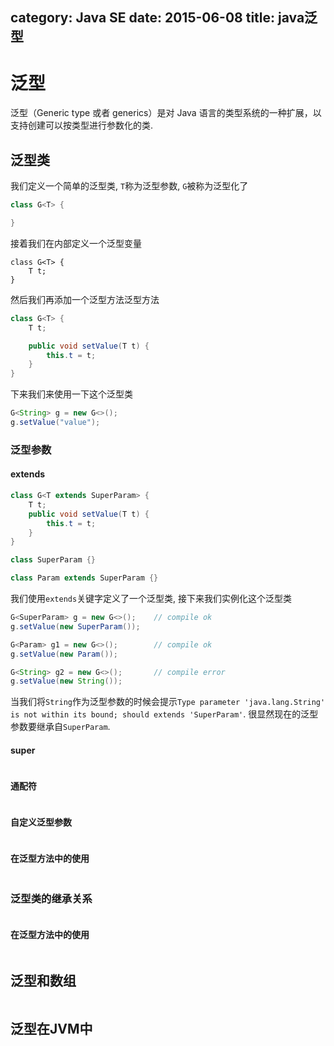 category: Java SE
date: 2015-06-08
title: java泛型
---

# 泛型
泛型（Generic type 或者 generics）是对 Java 语言的类型系统的一种扩展，以支持创建可以按类型进行参数化的类.

## 泛型类
我们定义一个简单的泛型类, `T`称为泛型参数, `G`被称为泛型化了
```java
class G<T> {

}
```
接着我们在内部定义一个泛型变量
```
class G<T> {
	T t;
}
```
然后我们再添加一个泛型方法泛型方法
```java
class G<T> {
	T t;

	public void setValue(T t) {
		this.t = t;
	}
}
```
下来我们来使用一下这个泛型类
```java
G<String> g = new G<>();
g.setValue("value");
```

### 泛型参数

#### extends
```java
class G<T extends SuperParam> {
	T t;
	public void setValue(T t) {
		this.t = t;
	}
}

class SuperParam {}

class Param extends SuperParam {}
```
我们使用`extends`关键字定义了一个泛型类, 接下来我们实例化这个泛型类
```java
G<SuperParam> g = new G<>();	// compile ok
g.setValue(new SuperParam());

G<Param> g1 = new G<>();		// compile ok
g.setValue(new Param());

G<String> g2 = new G<>();		// compile error
g.setValue(new String());
```
当我们将`String`作为泛型参数的时候会提示`Type parameter 'java.lang.String' is not within its bound; should extends 'SuperParam'`. 很显然现在的泛型参数要继承自`SuperParam`.

#### super
```java

```

#### 通配符
```java

```

#### 自定义泛型参数
```java

```

#### 在泛型方法中的使用
```java

```

### 泛型类的继承关系
```java

```

#### 在泛型方法中的使用
```java

```

## 泛型和数组
```java

```


## 泛型在JVM中
